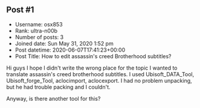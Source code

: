 ## Post #1
- Username: osx853
- Rank: ultra-n00b
- Number of posts: 3
- Joined date: Sun May 31, 2020 1:52 pm
- Post datetime: 2020-06-07T17:41:23+00:00
- Post Title: How to edit assassin's creed Brotherhood subtitles?

Hi guys
I hope I didn't write the wrong place for the topic
I wanted to translate assassin's creed brotherhood subtitles. I used Ubisoft_DATA_Tool, Ubisoft_forge_Tool, aclocimport, aclocexport. I had no problem unpacking, but he had trouble packing and I couldn't.

Anyway, is there another tool for this?

